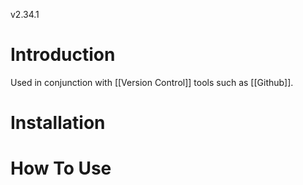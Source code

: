 v2.34.1
# Introduction
Used in conjunction with [[Version Control]] tools such as [[Github]].
# Installation
# How To Use
